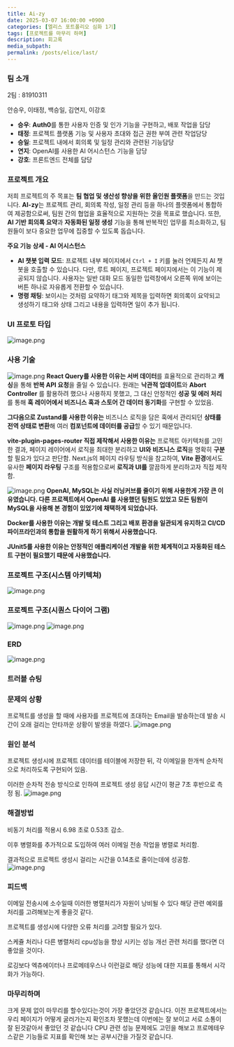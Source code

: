 ```yaml
---
title: Ai-zy
date: 2025-03-07 16:00:00 +0900
categories: [엘리스 포트폴리오 심화 1기]
tags: [프로젝트를 마무리 하며]
description: 회고록
media_subpath:
permalink: /posts/elice/last/
---
```


### 팀 소개

2팀 : 81910311

안승우, 이태정, 백승일, 김연지, 이강호

- **승우**: **Auth0**를 통한 사용자 인증 및 인가 기능을 구현하고, 배포 작업을 담당
- **태정**: 프로젝트 플랫폼 기능 및 사용자 초대와 접근 권한 부여 관련 작업담당
- **승일**: 프로젝트 내에서 회의록 및 일정 관리와 관련된 기능담당
- **연지**: OpenAI를 사용한 AI 어시스턴스 기능을 담당
- **강호**: 프론트엔드 전체를 담당

### 프로젝트 개요

저희 프로젝트의 주 목표는 **팀 협업 및 생산성 향상을 위한 올인원 플랫폼**을 만드는 것입니다. **AI-zy**는 프로젝트 관리, 회의록 작성, 일정 관리 등을 하나의 플랫폼에서 통합하여 제공함으로써, 팀원 간의 협업을 효율적으로 지원하는 것을 목표로 했습니다. 또한, **AI 기반 회의록 요약**과 **자동화된 일정 생성** 기능을 통해 반복적인 업무를 최소화하고, 팀원들이 보다 중요한 업무에 집중할 수 있도록 돕습니다.

**주요 기능 상세 - AI 어시스턴스**

- **AI 챗봇 입력 모드**: 프로젝트 내부 페이지에서 `Ctrl + I` 키를 눌러 언제든지 AI 챗봇을 호출할 수 있습니다. 다만, 루트 페이지, 프로젝트 페이지에서는 이 기능이 제공되지 않습니다. 사용자는 일반 대화 모드 동일한 입력창에서 오른쪽 위에 보이는 버튼 하나로 자유롭게 전환할 수 있습니다.
- **명령 채팅**: 보이시는 것처럼 요약하기 태그와 제목을 입력하면 회의록이 요약되고 생성하기 태그와 상태 그리고 내용을 입력하면 일이 추가 됩니다.

### UI 프로토 타입

![image.png](/assets/img/2025/0310/image2.PNG)

### 사용 기술

![image.png](/assets/img/2025/0310/image4.PNG)
**React Query를 사용한 이유는 서버 데이터**를 효율적으로 관리하고 **캐싱**을 통해 **반복 API 요청**을 줄일 수 있습니다. 원래는 **낙관적 업데이트**와 **Abort Controller** 를 활용하려 했으나 사용하지 못했고, 그 대신 안정적인 **성공 및 에러 처리**를 통해 **훅 레이어에서 비즈니스 훅과 스토어 간 데이터 동기화**를 구현할 수 있었음.

**그다음으로 Zustand를 사용한 이유는** 비즈니스 로직을 담은 훅에서 관리되던 **상태를 전역 상태로 변환**해 여러 **컴포넌트에 데이터를 공급**할 수 있기 때문입니다.

**vite-plugin-pages-router 직접 제작해서 사용한 이유는** 프로젝트 아키텍처를 고민한 결과, 페이지 레이어에서 로직을 최대한 분리하고 **UI와 비즈니스 로직**을 명확히 **구분**할 필요가 있다고 판단함. Next.js의 페이지 라우팅 방식을 참고하여, **Vite 환경**에서도 유사한 **페이지 라우팅** 구조를 적용함으로써 **로직과 UI를** 깔끔하게 분리하고자 직접 제작함.

![image.png](/assets/img/2025/0310/image5.PNG)
**OpenAI, MySQL는 사실 러닝커브를 줄이기 위해 사용한게 가장 큰 이유였습니다. 다른 프로젝트에서 OpenAI 를 사용했던 팀원도 있었고 모든 팀원이 MySQL을 사용해 본 경험이 있었기에 채택하게 되었습니다.**

**Docker를 사용한 이유는 개발 및 테스트 그리고 배포 환경을 일관되게 유지하고 CI/CD 파이프라인과의 통합을 원활하게 하기 위해서 사용했습니다.**

**JUnit5를 사용한 이유는 안정적인 애플리케이션 개발을 위한 체계적이고 자동화된 테스트 구현이 필요했기 때문에 사용했습니다.**

### 프로젝트 구조(시스템 아키텍쳐)

![image.png](/assets/img/2025/0310/image3.PNG)

### 프로젝트 구조(시퀀스 다이어 그램)

![image.png](/assets/img/2025/0310/image6.PNG)
![image.png](/assets/img/2025/0310/image7.PNG)

### ERD

![image.png](/assets/img/2025/0310/image.PNG)

### 트러블 슈팅

### 문제의 상황

프로젝트를 생성을 할 때에 사용자를 프로젝트에 초대하는 Email을 발송하는데 발송 시간이 오래 걸리는 안타까운 상황이 발생을 하였다.
![image.png](/assets/img/2025/0310/image8.PNG)

### **원인 분석**

프로젝트 생성시에 프로젝트 데이터를 테이블에 저장한 뒤, 각 이메일을 한개씩 순차적으로 처리하도록 구현되어 있음.

이러한 순차적 전송 방식으로 인하여 프로젝트 생성 응답 시간이 평균 7초 후반으로 측정 됨.
![image.png](/assets/img/2025/0310/image9.PNG)

### 해결방법

비동기 처리를 적용시 6.98 초로 0.53초 감소.

이후 병렬화를 추가적으로 도입하여 여러 이메일 전송 작업을 병렬로 처리함.

결과적으로 프로젝트 생성시 걸리는 시간을 0.14초로 줄이는데에 성공함.
![image.png](/assets/img/2025/0310/image10.PNG)

### 피드백

이메일 전송시에 소수일때 이러한 병렬처리가 자원이 낭비될 수 있다 해당 관련 예외를 처리를 고려해보는게 좋을것 같다.

프로젝트를 생성시에 다양한 오류 처리를 고려할 필요가 있다.

스케쥴 처리나 다른 병렬처리 cpu성능을 향상 시키는 성능 개선 관련 처리를 했다면 더 좋았을 것이다.

로깅보다 엑츄에이터나 프로메테우스나 이런걸로 해당 성능에 대한 지표를 통해서 시각화가 가능하다.

### 마무리하며

크게 문제 없이 마무리를 할수있다는것이 가장 좋았던것 같습니다.
이전 프로젝트에서는 우리 페이지가 어떻게 굴러가는지 확인조차 못했는데 이번에는 잘 보이고 서로 소통이 잘 된것같아서 좋았던 것 같습니다
CPU 관련 성능 문제에도 고민을 해보고 프로메테우스같은 기능들로 지표를 확인해 보는 공부시간을 가질것 같습니다.
